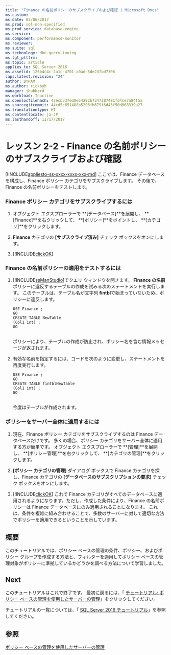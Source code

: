 ```yaml
---
title: "Finance の名前ポリシーのサブスクライブおよび確認 | Microsoft Docs"
ms.custom: 
ms.date: 03/06/2017
ms.prod: sql-non-specified
ms.prod_service: database-engine
ms.service: 
ms.component: performance-monitor
ms.reviewer: 
ms.suite: sql
ms.technology: dbe-query-tuning
ms.tgt_pltfrm: 
ms.topic: article
applies_to: SQL Server 2016
ms.assetid: 126b4c4c-2a1c-4701-a0ad-8de23fbd7306
caps.latest.revision: "24"
author: BYHAM
ms.author: rickbyh
manager: jhubbard
ms.workload: Inactive
ms.openlocfilehash: 43ecb337ed0e54282b7347287481fd4ce7a84f5a
ms.sourcegitcommit: 44cd5c651488b5296fb679f6d43f50d068339a27
ms.translationtype: HT
ms.contentlocale: ja-JP
ms.lasthandoff: 11/17/2017
---
```

# <a name="lesson-2-2---subscribe-to-and-check-the-finance-name-policy"></a>レッスン 2-2 - Finance の名前ポリシーのサブスクライブおよび確認
[!INCLUDE[appliesto-ss-xxxx-xxxx-xxx-md](../../includes/appliesto-ss-xxxx-xxxx-xxx-md.md)] ここでは、Finance データベースを構成し、Finance ポリシー カテゴリをサブスクライブします。 その後で、Finance の名前ポリシーをテストします。  
  
### <a name="to-subscribe-to-the-finance-policy-category"></a>Finance ポリシー カテゴリをサブスクライブするには  
  
1.  オブジェクト エクスプローラーで **[データベース]**を展開し、 **[Finance]**を右クリックして、 **[ポリシー]**をポイントし、 **[カテゴリ]**をクリックします。  
  
2.  **Finance** カテゴリの **[サブスクライブ済み]** チェック ボックスをオンにします。  
  
3.  [!INCLUDE[clickOK](../../includes/clickok-md.md)]  
  
### <a name="to-test-the-enforcement-of-the-finance-name-policy"></a>Finance の名前ポリシーの適用をテストするには  
  
1.  [!INCLUDE[ssManStudio](../../includes/ssmanstudio-md.md)]でクエリ ウィンドウを開きます。 **Finance の名前** ポリシーに違反するテーブルの作成を試みる次のステートメントを実行します。 このテーブルは、テーブル名が文字列 **fintbl**で始まっていないため、ポリシーに違反します。  
  
    ```  
    USE Finance ;  
    GO  
    CREATE TABLE NewTable  
    (Col1 int) ;  
    GO  
  
    ```  
  
    ポリシーにより、テーブルの作成が防止され、ポリシー名を含む情報メッセージが返されます。  
  
2.  有効な名前を指定するには、コードを次のように変更し、ステートメントを再度実行します。  
  
    ```  
    USE Finance ;  
    GO  
    CREATE TABLE fintblNewTable  
    (Col1 int) ;  
    GO  
  
    ```  
  
    今度はテーブルが作成されます。  
  
### <a name="to-apply-the-policy-to-the-whole-server"></a>ポリシーをサーバー全体に適用するには  
  
1.  現在、Finance ポリシー カテゴリをサブスクライブするのは Finance データベースだけです。 多くの場合、ポリシー カテゴリをサーバー全体に適用する方が簡単です。 オブジェクト エクスプローラーで **[管理]**を展開し、 **[ポリシー管理]**を右クリックして、 **[カテゴリの管理]**をクリックします。  
  
2.  **[ポリシー カテゴリの管理]** ダイアログ ボックスで Finance カテゴリを探し、Finance カテゴリの **[データベースのサブスクリプションの要求]** チェック ボックスをオンにします。  
  
3.  [!INCLUDE[clickOK](../../includes/clickok-md.md)] これで Finance カテゴリがすべてのデータベースに適用されるようになります。ただし、作成した条件により、Finance の名前ポリシーは Finance データベースにのみ適用されることになります。 これは、条件を複雑に組み合わせることで、多数のサーバーに対して適切な方法でポリシーを適用できるということを示しています。  
  
## <a name="summary"></a>概要  
このチュートリアルでは、ポリシー ベースの管理の条件、ポリシー、およびポリシー グループを作成する方法と、フィルターを適用してポリシー ベースの管理対象がポリシーに準拠しているかどうかを調べる方法について学習しました。  
  
## <a name="next"></a>Next  
このチュートリアルはこれで終了です。 最初に戻るには、「 [チュートリアル: ポリシー ベースの管理を使用したサーバーの管理](../../relational-databases/policy-based-management/tutorial-administering-servers-by-using-policy-based-management.md)」をクリックしてください。  
  
チュートリアルの一覧については、「 [SQL Server 2016 チュートリアル](../../sql-server/tutorials-for-sql-server-2016.md)」を参照してください。  
  
## <a name="see-also"></a>参照  
[ポリシー ベースの管理を使用したサーバーの管理](../../relational-databases/policy-based-management/administer-servers-by-using-policy-based-management.md)  
  
  
  
